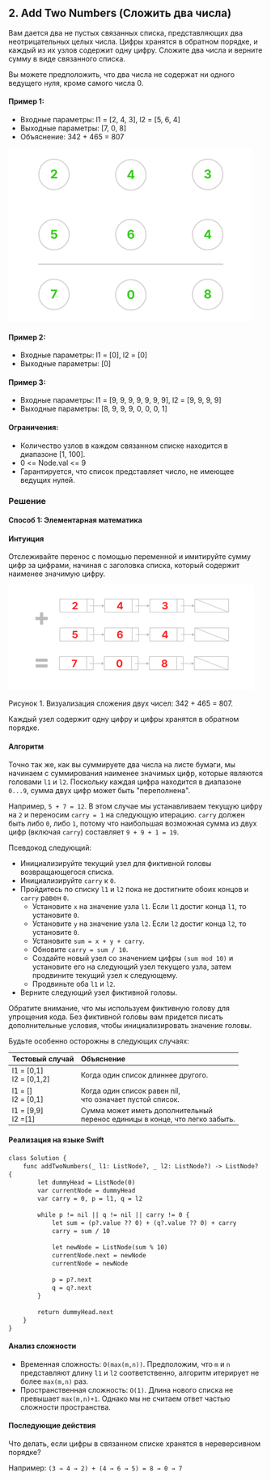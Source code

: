 ## 2. Add Two Numbers (Сложить два числа)

Вам дается два не пустых связанных списка, представляющих два неотрицательных целых числа. Цифры хранятся в обратном порядке, и каждый из их узлов содержит одну цифру. Сложите два числа и верните сумму в виде связанного списка.

Вы можете предположить, что два числа не содержат ни одного ведущего нуля, кроме самого числа 0.

#### Пример 1:

- Входные параметры: l1 = [2, 4, 3], l2 = [5, 6, 4]
- Выходные параметры: [7, 0, 8]
- Объяснение: 342 + 465 = 807

![Add two numbers](https://raw.githubusercontent.com/slemeshaev/Leetcode/main/2_Add_Two_Numbers/images/linked-list.png)

#### Пример 2:

- Входные параметры: l1 = [0], l2 = [0]
- Выходные параметры: [0]

#### Пример 3:

- Входные параметры: l1 = [9, 9, 9, 9, 9, 9, 9], l2 = [9, 9, 9, 9]
- Выходные параметры: [8, 9, 9, 9, 0, 0, 0, 1]


#### Ограничения:

- Количество узлов в каждом связанном списке находится в диапазоне [1, 100].
- 0 <= Node.val <= 9
- Гарантируется, что список представляет число, не имеющее ведущих нулей.

### Решение

#### Способ 1: Элементарная математика

#### Интуиция

Отслеживайте перенос с помощью переменной и имитируйте сумму цифр за цифрами, начиная с заголовка списка, который содержит наименее значимую цифру.

![Рисунок 1](https://raw.githubusercontent.com/slemeshaev/Leetcode/main/2_Add_Two_Numbers/images/sum-linked-lists.png)

Рисунок 1. Визуализация сложения двух чисел: 342 + 465 = 807. 

Каждый узел содержит одну цифру и цифры хранятся в обратном порядке.

#### Алгоритм

Точно так же, как вы суммируете два числа на листе бумаги, мы начинаем с суммирования наименее значимых цифр, которые являются головами `l1` и `l2`. Поскольку каждая цифра находится в диапазоне `0...9`, сумма двух цифр может быть "переполнена". 

Например, `5 + 7 = 12`. В этом случае мы устанавливаем текущую цифру на `2` и переносим `carry = 1` на следующую итерацию. `carry` должен быть либо `0`, либо `1`, потому что наибольшая возможная сумма из двух цифр (включая `carry`) составляет `9 + 9 + 1 = 19`.

Псевдокод следующий:

- Инициализируйте текущий узел для фиктивной головы возвращающегося списка.
- Инициализируйте `carry` к `0`.
- Пройдитесь по списку `l1` и `l2` пока не достигните обоих концов и `carry` равен `0`.
	- Установите `x` на значение узла `l1`. Если `l1` достиг конца `l1`, то установите `0`.
	- Установите `y` на значение узла `l2`. Если `l2` достиг конца `l2`, то установите `0`.
	- Установите `sum = x + y + carry`.
	- Обновите `carry = sum / 10`.
	- Создайте новый узел со значением цифры `(sum mod 10)` и установите его на следующий узел текущего узла, затем продвините текущий узел к следующему.
	- Продвиньте оба `l1` и `l2`.
- Верните следующий узел фиктивной головы.

Обратите внимание, что мы используем фиктивную голову для упрощения кода. Без фиктивной головы вам придется писать дополнительные условия, чтобы инициализировать значение головы.

Будьте особенно осторожны в следующих случаях:

| Тестовый случай              | Объяснение      |
|:-----------------------------|:----------------|
| l1 = [0,1] <br> l2 = [0,1,2] | Когда один список длиннее другого.|
| l1 = [] <br> l2 = [0,1]      | Когда один список равен nil, <br> что означает пустой список. |
| l1 = [9,9] <br> l2 =[1]      | Сумма может иметь дополнительный <br> перенос единицы в конце, что легко забыть.|

#### Реализация на языке Swift
```
class Solution {
    func addTwoNumbers(_ l1: ListNode?, _ l2: ListNode?) -> ListNode? {
        let dummyHead = ListNode(0)
        var currentNode = dummyHead
        var carry = 0, p = l1, q = l2
        
        while p != nil || q != nil || carry != 0 {
            let sum = (p?.value ?? 0) + (q?.value ?? 0) + carry
            carry = sum / 10
            
            let newNode = ListNode(sum % 10)
            currentNode.next = newNode
            currentNode = newNode
            
            p = p?.next
            q = q?.next
        }
        
        return dummyHead.next
    }
}
```

#### Анализ сложности

- Временная сложность: `O(max⁡(m,n))`. Предположим, что `m` и `n` представляют длину `l1` и `l2` соответственно, алгоритм итерирует не более `max⁡(m,n)` раз.
- Пространственная сложность: `O(1)`. Длина нового списка не превышает `max⁡(m,n)+1`. Однако мы не считаем ответ частью сложности пространства.

#### Последующие действия

Что делать, если цифры в связанном списке хранятся в нереверсивном порядке? 

Например: `(3 → 4 → 2) + (4 → 6 → 5) = 8 → 0 → 7`

